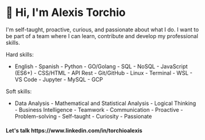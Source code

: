 <h1>👋 Hi, I'm Alexis Torchio </h1>
I'm self-taught, proactive, curious, and passionate about what I do. I want to be part of a team where I can learn, contribute and develop my professional skills.

Hard skills:
- English - Spanish - Python - GO/Golang - SQL - NoSQL - JavaScript (ES6+) - CSS/HTML - API Rest - Git/GitHub - Linux - Terminal - WSL - VS Code - Jupyter - MySQL - GCP

Soft skills:
- Data Analysis - Mathematical and Statistical Analysis - Logical Thinking - Business Intelligence - Teamwork - Communication - Proactive - Problem-solving - Self-taught - Curiosity - Passionate

<h4>Let's talk https://www.linkedin.com/in/torchioalexis </h4>

<!---
torchioalexis/torchioalexis is a ✨ special ✨ repository because its `README.md` (this file) appears on your GitHub profile.
You can click the Preview link to take a look at your changes.
--->
